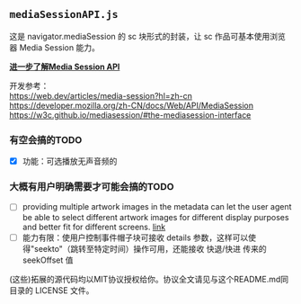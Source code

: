 ## `mediaSessionAPI.js`

这是 navigator.mediaSession 的 sc 块形式的封装，让 sc 作品可基本使用浏览器 Media Session 能力。

**[进一步了解Media Session API](https://web.dev/articles/media-session?hl=zh-cn)**


开发参考：   
https://web.dev/articles/media-session?hl=zh-cn  
https://developer.mozilla.org/zh-CN/docs/Web/API/MediaSession  
https://w3c.github.io/mediasession/#the-mediasession-interface
### 有空会搞的TODO  
- [x] 功能：可选播放无声音频的<audio>元素以在 使用一些不用<audio>标签播放音乐的 音乐拓展时（例如原生sc音频模块、Clipccext-LazyLoad）也能让 Media Session 显示出来

### 大概有用户明确需要才可能会搞的TODO  
- [ ] providing multiple artwork images in the metadata can let the user agent be able to select different artwork images for different display purposes and better fit for different screens. [link](https://w3c.github.io/mediasession/#examples)
- [ ] 能力有限：使用户控制事件帽子块可接收 details 参数，这样可以使得"seekto"（跳转至特定时间）操作可用，还能接收 快退/快进 传来的 seekOffset 值

(这些)拓展的源代码均以MIT协议授权给你。协议全文请见与这个README.md同目录的 LICENSE 文件。